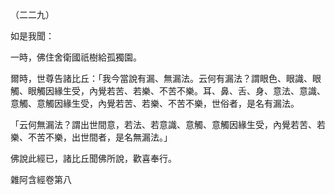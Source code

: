 （二二九）

如是我聞：

一時，佛住舍衛國祇樹給孤獨園。

爾時，世尊告諸比丘：「我今當說有漏、無漏法。云何有漏法？謂眼色、眼識、眼觸、眼觸因緣生受，內覺若苦、若樂、不苦不樂。耳、鼻、舌、身、意法、意識、意觸、意觸因緣生受，內覺若苦、若樂、不苦不樂，世俗者，是名有漏法。

「云何無漏法？謂出世間意，若法、若意識、意觸、意觸因緣生受，內覺若苦、若樂、不苦不樂，出世間者，是名無漏法。」

佛說此經已，諸比丘聞佛所說，歡喜奉行。

雜阿含經卷第八



